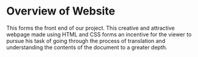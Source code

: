 # Overview of Website

This forms the front end of our project. This creative and attractive webpage made using HTML and CSS forms an incentive for the viewer to pursue his task of going through the process of translation and understanding the contents of the document to a greater depth. 
